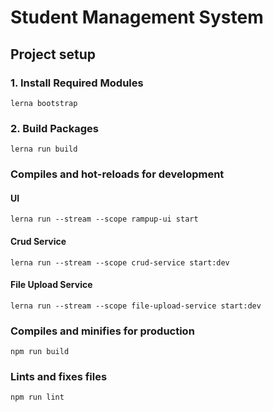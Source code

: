 # Student Management System

## Project setup

### 1. Install Required Modules
```
lerna bootstrap
```
### 2. Build Packages
```
lerna run build
```

### Compiles and hot-reloads for development

#### UI
```
lerna run --stream --scope rampup-ui start
```

#### Crud Service
```
lerna run --stream --scope crud-service start:dev
```

#### File Upload Service
```
lerna run --stream --scope file-upload-service start:dev
```

### Compiles and minifies for production
```
npm run build
```

### Lints and fixes files
```
npm run lint
```

